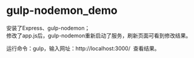 # gulp-nodemon_demo  

安装了Express、gulp-nodemon；  
修改了app.js后，gulp-nodemon重新启动了服务，刷新页面可看到修改结果。  

运行命令：gulp，输入网址：http://localhost:3000/  查看结果。
